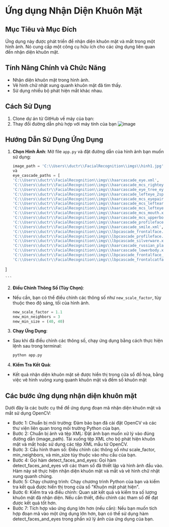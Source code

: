 # Ứng dụng Nhận Diện Khuôn Mặt 

## Mục Tiêu và Mục Đích
Ứng dụng này được phát triển để nhận diện khuôn mặt và mắt trong một hình ảnh. Nó cung cấp một công cụ hữu ích cho các ứng dụng liên quan đến nhận diện khuôn mặt.

## Tính Năng Chính và Chức Năng
- Nhận diện khuôn mặt trong hình ảnh.
- Vẽ hình chữ nhật xung quanh khuôn mặt đã tìm thấy.
- Sử dụng nhiều bộ phát hiện mắt khác nhau.

## Cách Sử Dụng
1. Clone dự án từ GitHub về máy của bạn:
2. Thay đổi đường dẫn phù hợp với máy tính của bạn
![image](https://github.com/DucTrung1/Facial-recognition/assets/148746928/f33403ef-d929-4d9d-9e7e-e68589d3938e)
## Hướng Dẫn Sử Dụng Ứng Dụng

1. **Chọn Hình Ảnh**: Mở file `app.py` và đặt đường dẫn của hình ảnh bạn muốn sử dụng:

    ```python
    image_path = 'C:\\Users\\ductr\\FacialRecognition\\imgs\\hinh1.jpg'
    và
    eye_cascade_paths = [
    'C:\\Users\\ductr\\FacialRecognition\\imgs\\haarcascade_eye.xml',
    'C:\\Users\\ductr\\FacialRecognition\\imgs\\haarcascade_mcs_righteye.xml',
    'C:\\Users\\ductr\\FacialRecognition\\imgs\\haarcascade_eye_tree_eyeglasses.xml',
    'C:\\Users\\ductr\\FacialRecognition\\imgs\\haarcascade_lefteye_2splits.xml',
    'C:\\Users\\ductr\\FacialRecognition\\imgs\\haarcascade_mcs_eyepair_big.xml',
    'C:\\Users\\ductr\\FacialRecognition\\imgs\\haarcascade_mcs_leftear.xml',
    'C:\\Users\\ductr\\FacialRecognition\\imgs\\haarcascade_mcs_lefteye.xml',
    'C:\\Users\\ductr\\FacialRecognition\\imgs\\haarcascade_mcs_mouth.xml',
    'C:\\Users\\ductr\\FacialRecognition\\imgs\\haarcascade_mcs_upperbody.xml',
    'C:\\Users\\ductr\\FacialRecognition\\imgs\\haarcascade_profileface.xml',
    'C:\\Users\\ductr\\FacialRecognition\\imgs\\haarcascade_smile.xml',
    'C:\\Users\\ductr\\FacialRecognition\\imgs\\lbpcascade_frontalface.xml',
    'C:\\Users\\ductr\\FacialRecognition\\imgs\\lbpcascade_profileface.xml',
    'C:\\Users\\ductr\\FacialRecognition\\imgs\\lbpcascade_silverware.xml',
    'C:\\Users\\ductr\\FacialRecognition\\imgs\\haarcascade_russian_plate_number.xml',
    'C:\\Users\\ductr\\FacialRecognition\\imgs\\haarcascade_lowerbody.xml',
    'C:\\Users\\ductr\\FacialRecognition\\imgs\\lbpcascade_frontalface_improved.xml',
    'C:\\Users\\ductr\\FacialRecognition\\imgs\\lbpcascade_frontalcatface.xml'
]

    ```

2. **Điều Chỉnh Thông Số (Tùy Chọn)**:
- Nếu cần, bạn có thể điều chỉnh các thông số như `new_scale_factor`, tùy thuộc theo độ sáng, tối của hình ảnh.

    ```python
    new_scale_factor = 1.1
    new_min_neighbors = 3
    new_min_size = (40, 40)
    ```

3. **Chạy Ứng Dụng**:
  - Sau khi đã điều chỉnh các thông số, chạy ứng dụng bằng cách thực hiện lệnh sau trong terminal:

    ```bash
    python app.py
    ```

4. **Kiểm Tra Kết Quả**:
- Kết quả nhận diện khuôn mặt sẽ được hiển thị trong cửa sổ đồ họa, bằng việc vẽ hình vuông xung quanh khuôn mặt và đếm số khuôn mặt
## Các bước ứng dụng nhận diện khuôn mặt
Dưới đây là các bước cụ thể để ứng dụng đoạn mã nhận diện khuôn mặt và mắt sử dụng OpenCV:
- Bước 1: Chuẩn bị môi trường:
Đảm bảo bạn đã cài đặt OpenCV và các thư viện liên quan trong môi trường Python của bạn.
- Bước 2: Chuẩn bị ảnh và tệp XML:
Đặt ảnh bạn muốn xử lý vào đúng đường dẫn (image_path).
Tải xuống tệp XML cho bộ phát hiện khuôn mặt và mắt hoặc sử dụng các tệp XML mẫu từ OpenCV.
- Bước 3: Cấu hình tham số:
Điều chỉnh các thông số như scale_factor, min_neighbors, và min_size tùy thuộc vào nhu cầu của bạn.
- Bước 4: Gọi hàm detect_faces_and_eyes:
Gọi hàm detect_faces_and_eyes với các tham số đã thiết lập và hình ảnh đầu vào.
Hàm này sẽ thực hiện nhận diện khuôn mặt và mắt và vẽ hình chữ nhật xung quanh chúng.
- Bước 5: Chạy chương trình:
Chạy chương trình Python của bạn và kiểm tra kết quả được hiển thị trong cửa sổ "Khuôn mặt phát hiện".
- Bước 6: Kiểm tra và điều chỉnh:
Quan sát kết quả và kiểm tra số lượng khuôn mặt đã nhận diện.
Nếu cần thiết, điều chỉnh các tham số để đạt được kết quả tốt hơn.
- Bước 7: Tích hợp vào ứng dụng lớn hơn (nếu cần):
Nếu bạn muốn tích hợp đoạn mã vào một ứng dụng lớn hơn, bạn có thể sử dụng hàm detect_faces_and_eyes trong phần xử lý ảnh của ứng dụng của bạn.

